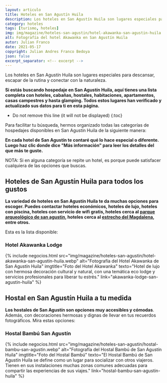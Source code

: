 ```yaml
---
layout: articulo
title: Hoteles en San Agustín Huila
description: Los hoteles en San Agustín Huila son lugares especiales para descansar y conectar con la naturaleza. Encuentra hoteles, cabañas y más aquí. Léelo!
category: hoteles
tags: [turismo, hoteles]
img: img/magazine/hoteles-san-agustin/hotel-akawanka-san-agustin-huila.webp
alt: Fotografía del hotel Akawanka en San Agustín Huila
autor: Julian Franco
date: 2021-05-17
copyright: Julian Andres Franco Bedoya
json: false
excerpt_separator: <!-- excerpt -->
---
```

Los hoteles en San Agustín Huila son lugares especiales para descansar, escapar de la rutina y conectar con la naturaleza.
<!-- excerpt -->

**Si estás buscando hospedaje en San Agustín Huila, aquí tienes una lista completa con hoteles, cabañas, hostales, habitaciones, apartamentos, casas campestres y hasta glamping. Todos estos lugares han verificado y actualizado sus datos para ti en esta página.**

* Do not remove this line (it will not be displayed)
{:toc}

Para facilitar tu búsqueda, hermos organizado todas las categorías de hospedajes disponibles en San Agustín Huila de la siguiente manera:

**En cada hotel de San Agustín te contaré qué lo hace especial o diferente. Luego haz clic donde dice "Más información" para leer los detalles del que más te guste.**

NOTA: Si en alguna categoría se repite un hotel, es porque puede satisfacer cualquiera de las opciones que buscas.

## Hoteles de San Agustín Huila para todos los gustos

**La variedad de hoteles en San Agustín Huila te da muchas opciones para escoger. Puedes contactar hoteles económicos, hoteles de lujo, hoteles con piscina, hoteles con servicio de wifi gratis, hoteles cerca al [parque arqueológico de san agustin](https://gurcoff.com/parque-arqueologico-san-agustin-huila), hoteles cerca al [estrecho del Magdalena](https://gurcoff.com/estrecho-rio-magdalena), entre otros.**

Esta es la lista disponible:

### Hotel Akawanka Lodge

{% include negocios.html src="img/magazine/hoteles-san-agustin/hotel-akawanka-san-agustin-huila.webp" alt="Fotografía del Hotel Akawanka de San Agustín Huila" imgtitle="Foto del Hotel Akawanka" texto="Hotel de lujo con hermosa decoración cultural y natural, con una temática eco lodge y servicios profesionales para liberar tu estrés." link="akawanka-lodge-san-agustin-huila" %}

## Hostal en San Agustín Huila a tu medida

**Los hostales de San Agustín son opciones muy accesibles y cómodas**. Además, con decoraciones hermosas y dignas de llevar en tus recuerdos fotográficos. Mira estas opciones:

### Hostal Bambú San Agustín

{% include negocios.html src="img/magazine/hoteles-san-agustin/hostal-bambu-san-agustin.webp" alt="Fotografía del Hostal Bambú de San Agustín Huila" imgtitle="Foto del Hostal Bambú" texto="El Hostal Bambú de San Agustín Huila se define como un lugar para socializar con otros viajeros. Tienen en sus instalaciones muchas zonas comunes adecuadas para compartir las experiencias de sus viajes." link="hostal-bambu-san-agustin-huila" %}
